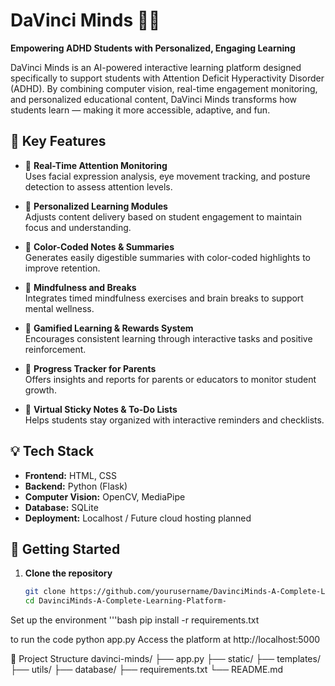 # DaVinci Minds 🎨🧠  
**Empowering ADHD Students with Personalized, Engaging Learning**

DaVinci Minds is an AI-powered interactive learning platform designed specifically to support students with Attention Deficit Hyperactivity Disorder (ADHD). By combining computer vision, real-time engagement monitoring, and personalized educational content, DaVinci Minds transforms how students learn — making it more accessible, adaptive, and fun.

## 🌟 Key Features

- 🎯 **Real-Time Attention Monitoring**  
  Uses facial expression analysis, eye movement tracking, and posture detection to assess attention levels.

- 🧩 **Personalized Learning Modules**  
  Adjusts content delivery based on student engagement to maintain focus and understanding.

- 📝 **Color-Coded Notes & Summaries**  
  Generates easily digestible summaries with color-coded highlights to improve retention.

- 🧘 **Mindfulness and Breaks**  
  Integrates timed mindfulness exercises and brain breaks to support mental wellness.

- 🧠 **Gamified Learning & Rewards System**  
  Encourages consistent learning through interactive tasks and positive reinforcement.

- 🧾 **Progress Tracker for Parents**  
  Offers insights and reports for parents or educators to monitor student growth.

- 📌 **Virtual Sticky Notes & To-Do Lists**  
  Helps students stay organized with interactive reminders and checklists.

## 💡 Tech Stack

- **Frontend:** HTML, CSS  
- **Backend:** Python (Flask)  
- **Computer Vision:** OpenCV, MediaPipe  
- **Database:** SQLite  
- **Deployment:** Localhost / Future cloud hosting planned

## 🚀 Getting Started

1. **Clone the repository**
   ```bash
   git clone https://github.com/yourusername/DavinciMinds-A-Complete-Learning-Platform-.git
   cd DavinciMinds-A-Complete-Learning-Platform-

Set up the environment
'''bash
 pip install -r requirements.txt

to run the code
python app.py
Access the platform at http://localhost:5000

📁 Project Structure
davinci-minds/
├── app.py
├── static/
├── templates/
├── utils/
├── database/
├── requirements.txt
└── README.md

